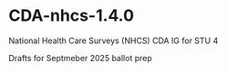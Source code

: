 # CDA-nhcs-1.4.0
National Health Care Surveys (NHCS) CDA IG for STU 4

Drafts for Septmeber 2025 ballot prep
